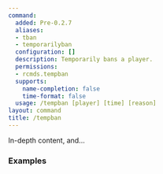 ```yaml
---
command:
  added: Pre-0.2.7
  aliases:
  - tban
  - temporarilyban
  configuration: []
  description: Temporarily bans a player.
  permissions:
  - rcmds.tempban
  supports:
    name-completion: false
    time-format: false
  usage: /tempban [player] [time] [reason]
layout: command
title: /tempban
---
```


In-depth content, and...

### Examples



